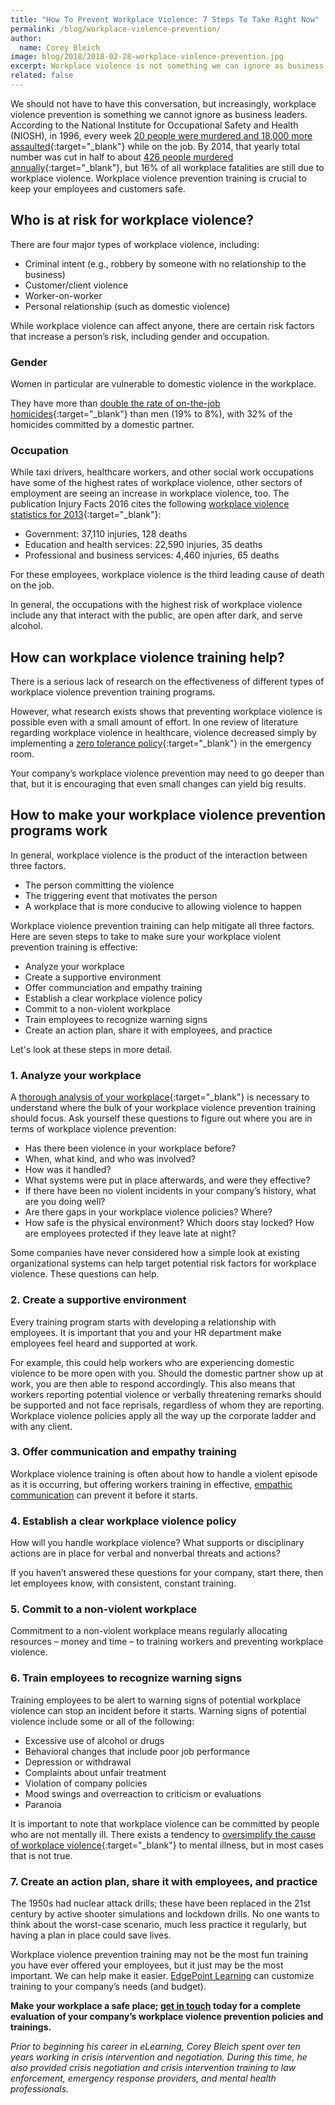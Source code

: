 ```yaml
---
title: "How To Prevent Workplace Violence: 7 Steps To Take Right Now"
permalink: /blog/workplace-violence-prevention/
author:
  name: Corey Bleich
image: blog/2018/2018-02-28-workplace-violence-prevention.jpg
excerpt: Workplace violence is not something we can ignore as business leaders. Here are steps you can take right now to prevent violent incidents in the future.
related: false
---
```


We should not have to have this conversation, but increasingly, workplace violence prevention is something we cannot ignore as business leaders. According to the National Institute for Occupational Safety and Health (NIOSH), in 1996, every week [20 people were murdered and 18,000 more assaulted](https://www.ncjrs.gov/App/abstractdb/AbstractDBDetails.aspx?id=163791){:target="_blank"} while on the job. By 2014, that yearly total number was cut in half to about [426 people murdered annually](https://www.bls.gov/iif/oshwc/cfoi/cfch0013.pdf){:target="_blank"}, but 16% of all workplace fatalities are still due to workplace violence. Workplace violence prevention training is crucial to keep your employees and customers safe.

## Who is at risk for workplace violence?

There are four major types of workplace violence, including:

*  Criminal intent (e.g., robbery by someone with no relationship to the business)
*  Customer/client violence
*  Worker-on-worker
*  Personal relationship (such as domestic violence)

While workplace violence can affect anyone, there are certain risk factors that increase a person’s risk, including gender and occupation.

### Gender

Women in particular are vulnerable to domestic violence in the workplace.

They have more than [double the rate of on-the-job homicides](https://www.bls.gov/iif/oshwc/cfoi/cfch0013.pdf){:target="_blank"} than men (19% to 8%), with 32% of the homicides committed by a domestic partner.

### Occupation

While taxi drivers, healthcare workers, and other social work occupations have some of the highest rates of workplace violence, other sectors of employment are seeing an increase in workplace violence, too. The publication Injury Facts 2016 cites the following [workplace violence statistics for 2013](http://www.nsc.org/Membership%20Site%20Document%20Library/2015%20Injury%20Facts/NSC_InjuryFacts2015Ed.pdf){:target="_blank"}:

*  Government: 37,110 injuries, 128 deaths
*  Education and health services: 22,590 injuries, 35 deaths
*  Professional and business services: 4,460 injuries, 65 deaths

For these employees, workplace violence is the third leading cause of death on the job.

In general, the occupations with the highest risk of workplace violence include any that interact with the public, are open after dark, and serve alcohol.

## How can workplace violence training help?

There is a serious lack of research on the effectiveness of different types of workplace violence prevention training programs.

However, what research exists shows that preventing workplace violence is possible even with a small amount of effort. In one review of literature regarding workplace violence in healthcare, violence decreased simply by implementing a [zero tolerance policy](https://pdfs.semanticscholar.org/7733/f6e7d378ae23690372cde9b8c69484d275de.pdf){:target="_blank"} in the emergency room.

Your company’s workplace violence prevention may need to go deeper than that, but it is encouraging that even small changes can yield big results.

## How to make your workplace violence prevention programs work

In general, workplace violence is the product of the interaction between three factors.

*  The person committing the violence
*  The triggering event that motivates the person
*  A workplace that is more conducive to allowing violence to happen

Workplace violence prevention training can help mitigate all three factors. Here are seven steps to take to make sure your workplace violent prevention training is effective:

* Analyze your workplace
* Create a supportive environment
* Offer communciation and empathy training 
* Establish a clear workplace violence policy
* Commit to a non-violent workplace
* Train employees to recognize warning signs
* Create an action plan, share it with employees, and practice

Let's look at these steps in more detail.

### 1. Analyze your workplace

A [thorough analysis of your workplace](https://www.osha.gov/Publications/osha3153.pdf){:target="_blank"} is necessary to understand where the bulk of your workplace violence prevention training should focus. Ask yourself these questions to figure out where you are in terms of workplace violence prevention:

*  Has there been violence in your workplace before?
*  When, what kind, and who was involved?
*  How was it handled?
*  What systems were put in place afterwards, and were they effective?
*  If there have been no violent incidents in your company’s history, what are you doing well?
*  Are there gaps in your workplace violence policies? Where?
*  How safe is the physical environment? Which doors stay locked? How are employees protected if they leave late at night?

Some companies have never considered how a simple look at existing organizational systems can help target potential risk factors for workplace violence. These questions can help.

### 2. Create a supportive environment

Every training program starts with developing a relationship with employees. It is important that you and your HR department make employees feel heard and supported at work. 

For example, this could help workers who are experiencing domestic violence to be more open with you. Should the domestic partner show up at work, you are then able to respond accordingly. This also means that workers reporting potential violence or verbally threatening remarks should be supported and not face reprisals, regardless of whom they are reporting. Workplace violence policies apply all the way up the corporate ladder and with any client. 

### 3. Offer communication and empathy training

Workplace violence training is often about how to handle a violent episode as it is occurring, but offering workers training in effective, [empathic communication](/blog/train-for-soft-skills/) can prevent it before it starts.

### 4. Establish a clear workplace violence policy

How will you handle workplace violence? What supports or disciplinary actions are in place for verbal and nonverbal threats and actions?

If you haven’t answered these questions for your company, start there, then let employees know, with consistent, constant training.

### 5. Commit to a non-violent workplace

Commitment to a non-violent workplace means regularly allocating resources – money and time – to training workers and preventing workplace violence.

### 6. Train employees to recognize warning signs

Training employees to be alert to warning signs of potential workplace violence can stop an incident before it starts. Warning signs of potential violence include some or all of the following:

*  Excessive use of alcohol or drugs 
*  Behavioral changes that include poor job performance
*  Depression or withdrawal
*  Complaints about unfair treatment
*  Violation of company policies
*  Mood swings and overreaction to criticism or evaluations
*  Paranoia

It is important to note that workplace violence can be committed by people who are not mentally ill. There exists a tendency to [oversimplify the cause of workplace violence](http://workplacementalhealth.org/Mental-Health-Topics/Violence-in-the-Workplace){:target="_blank"} to mental illness, but in most cases that is not true.

### 7. Create an action plan, share it with employees, and practice

The 1950s had nuclear attack drills; these have been replaced in the 21st century by active shooter simulations and lockdown drills. No one wants to think about the worst-case scenario, much less practice it regularly, but having a plan in place could save lives.

Workplace violence prevention training may not be the most fun training you have ever offered your employees, but it just may be the most important. We can help make it easier. [EdgePoint Learning](/) can customize training to your company’s needs (and budget).

<strong>Make your workplace a safe place; [get in touch](/contact/) today for a complete evaluation of your company’s workplace violence prevention policies and trainings.</strong>

<em>Prior to beginning his career in eLearning, Corey Bleich spent over ten years working in crisis intervention and negotiation. During this time, he also provided crisis negotiation and crisis intervention training to law enforcement, emergency response providers, and mental health professionals.</em>
